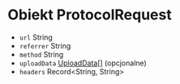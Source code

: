 # Obiekt ProtocolRequest

* `url` String
* `referrer` String
* `method` String
* `uploadData` [UploadData[]](upload-data.md) (opcjonalne)
* `headers` Record<String, String>
